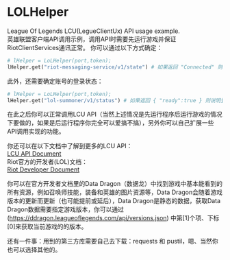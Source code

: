 # LOLHelper
League Of Legends LCU(LegueClientUx) API usage example.   
英雄联盟客户端API调用示例，调用API时需要先运行游戏并保证RiotClientServices通讯正常。
你可以通过以下方式确定：
```python
# lHelper = LoLHelper(port,token);
lHelper.get("riot-messaging-service/v1/state") # 如果返回 "Connected" 则说明 RiotClientServices 通讯正常。
```
此外，还需要确定账号的登录状态：
```python
# lHelper = LoLHelper(port,token);
lHelper.get("lol-summoner/v1/status") # 如果返回 { "ready":true } 则说明登录成功；否则可能登录失败或正在服务器排队队列中。
```
在此之后你可以正常调用LCU API（当然上述情况是先运行程序后运行游戏的情况下要做的，如果是后运行程序你完全可以爱搞不搞），另外你可以自己扩展一些API调用实现的功能。   

你还可以在以下文档中了解到更多的LCU API：   
[LCU API Document](https://lcu.vivide.re/)   
Riot官方的开发者(LOL)文档：   
[Riot Developer Document](https://developer.riotgames.com/docs/lol)   
   
你可以在官方开发者文档里的Data Dragon（数据龙）中找到游戏中基本能看到的所有资源，例如召唤师技能，装备和英雄的图片资源等，Data Dragon会随着游戏版本的更新而更新（也可能提前或延后），Data Dragon是静态的数据，获取Data Dragon数据需要指定游戏版本，你可以通过 (https://ddragon.leagueoflegends.com/api/versions.json) 中第[1]个项、下标[0]来获取当前游戏的的版本。   
   
还有一件事：用到的第三方库需要自己去下载：requests 和 pustil，嗯、当然你也可以选择其他的。   
